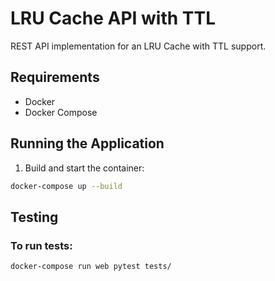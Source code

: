# LRU Cache API with TTL

REST API implementation for an LRU Cache with TTL support.

## Requirements

- Docker
- Docker Compose

## Running the Application

1. Build and start the container:
```bash
docker-compose up --build
```

## Testing
### To run tests:
```bash
docker-compose run web pytest tests/
```
